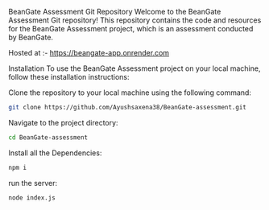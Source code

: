 BeanGate Assessment Git Repository
Welcome to the BeanGate Assessment Git repository! This repository contains the code and resources for the BeanGate Assessment project, which is an assessment conducted by BeanGate.

Hosted at :- https://beangate-app.onrender.com

Installation
To use the BeanGate Assessment project on your local machine, follow these installation instructions:

Clone the repository to your local machine using the following command:
```bash
git clone https://github.com/Ayushsaxena38/BeanGate-assessment.git
```

Navigate to the project directory:
```bash
cd BeanGate-assessment
```

Install all the Dependencies:
```bash
npm i
```

run the server:
```bash
node index.js
